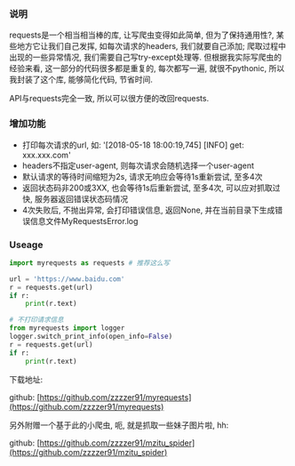 ### 说明

requests是一个相当相当棒的库, 让写爬虫变得如此简单, 但为了保持通用性?, 某些地方它让我们自己发挥, 如每次请求的headers, 我们就要自己添加; 爬取过程中出现的一些异常情况, 我们需要自己写try-except处理等.
但根据我实际写爬虫的经验来看, 这一部分的代码很多都是重复的, 每次都写一遍, 就很不pythonic, 所以我封装了这个库, 能够简化代码, 节省时间.

API与requests完全一致, 所以可以很方便的改回requests.


### 增加功能

- 打印每次请求的url, 如: '[2018-05-18 18:00:19,745] [INFO] get: xxx.xxx.com'
- headers不指定user-agent, 则每次请求会随机选择一个user-agent
- 默认请求的等待时间缩短为2s, 请求无响应会等待1s重新尝试, 至多4次
- 返回状态码非200或3XX, 也会等待1s后重新尝试, 至多4次, 可以应对抓取过快, 服务器返回错误状态码情况
- 4次失败后, 不抛出异常, 会打印错误信息, 返回None, 并在当前目录下生成错误信息文件MyRequestsError.log


### Useage

```python
import myrequests as requests # 推荐这么写

url = 'https://www.baidu.com'
r = requests.get(url)
if r:
    print(r.text)

# 不打印请求信息
from myrequests import logger
logger.switch_print_info(open_info=False)
r = requests.get(url)
if r:
    print(r.text)
```


下载地址: 

github: [https://github.com/zzzzer91/myrequests](https://github.com/zzzzer91/myrequests)

另外附赠一个基于此的小爬虫, 呃, 就是抓取一些妹子图片啦, hh:

github: [https://github.com/zzzzer91/mzitu_spider](https://github.com/zzzzer91/mzitu_spider)
